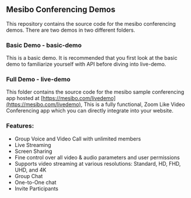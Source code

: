 ## Mesibo Conferencing Demos
This repository contains the source code for the mesibo conferencing demos. There are two demos in two different folders.

### Basic Demo - basic-demo
This is a basic demo. It is recommended that you first look at the basic demo to familiarize yourself with API before diving into live-demo.

### Full Demo - live-demo
This folder contains the source code for the mesibo sample conferencing app hosted at [https://mesibo.com/livedemo](https://mesibo.com/livedemo), This is a fully functional, Zoom Like Video Conferencing app which you can directly integrate into your website.

### Features:
- Group Voice and Video Call with unlimited members
- Live Streaming
- Screen Sharing
- Fine control over all video & audio parameters and user permissions
- Supports video streaming at various resolutions: Standard, HD, FHD, UHD, and 4K
- Group Chat
- One-to-One chat
- Invite Participants

